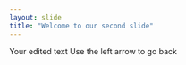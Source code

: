 ```yaml
---
layout: slide
title: "Welcome to our second slide"
---
```

Your edited text
Use the left arrow to go back

